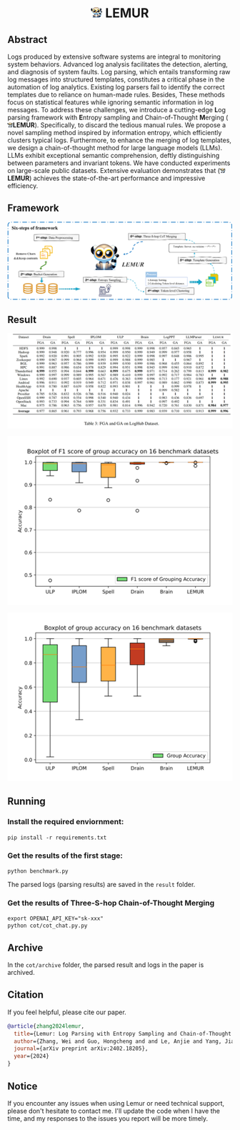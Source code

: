 <div align= "center">
    <h1> <img src="./assets/Lemur-emo.png" width="25x"> LEMUR</h1>
</div>

## Abstract

Logs produced by extensive software systems are integral to monitoring system behaviors. Advanced log analysis facilitates the detection, alerting, and diagnosis of system faults. Log parsing, which entails transforming raw log messages into structured templates, constitutes a critical phase in the automation of log analytics. Existing log parsers fail to identify the correct templates due to reliance on human-made rules. Besides, These methods focus on statistical features while ignoring semantic information in log messages. 
To address these challenges, we introduce a cutting-edge **L**og parsing framework with **E**ntropy sampling and Chain-of-Thought **M**erging (<img src="./assets/Lemur-emo.png" width="12px">**LEMUR**). Specifically, to discard the tedious manual rules. We propose a novel sampling method inspired by information entropy, which efficiently clusters typical logs. Furthermore, to enhance the merging of log templates, we design a chain-of-thought method for large language models (LLMs). LLMs exhibit exceptional semantic comprehension, deftly distinguishing between parameters and invariant tokens. We have conducted experiments on large-scale public datasets. Extensive evaluation
demonstrates that (<img src="./assets/Lemur-emo.png" width="12px">**LEMUR**)
achieves the state-of-the-art performance and impressive efficiency.

## Framework
![img](./assets/framework.svg)

## Result
![img](./assets/result.png)

![img](./assets/box_fga.svg)

![img](./assets/box_ga.svg)


## Running

### Install the required enviornment:

```
pip install -r requirements.txt
```

### Get the results of the first stage:

```
python benchmark.py
```

The parsed logs (parsing results) are saved in the `result` folder.

### Get the results of Three-S-hop Chain-of-Thought Merging 

```
export OPENAI_API_KEY="sk-xxx"
python cot/cot_chat.py.py
```

## Archive

In the `cot/archive` folder, the parsed result and logs in the paper is archived. 

## Citation
If you feel helpful, please cite our paper.

```bibtex
@article{zhang2024lemur,
  title={Lemur: Log Parsing with Entropy Sampling and Chain-of-Thought Merging},
  author={Zhang, Wei and Guo, Hongcheng and and Le, Anjie and Yang, Jian and Liu, Jiaheng and Li, Zhoujun and Zheng, Tieqiao and Xu, Shi and Zang, Runqiang and Zheng, Liangfan and others},
  journal={arXiv preprint arXiv:2402.18205},
  year={2024}
}
```

## Notice 

If you encounter any issues when using Lemur or need technical support, please don't hesitate to contact me. I'll update the code when I have the time, and my responses to the issues you report will be more timely.
